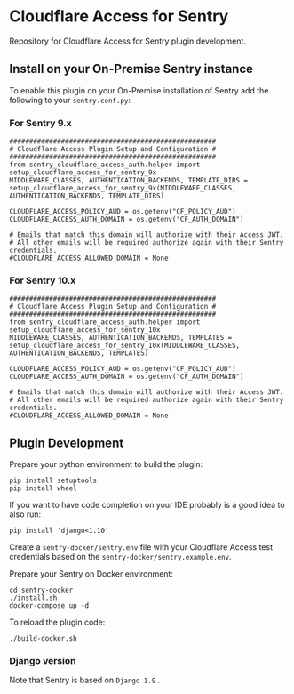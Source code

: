 # Cloudflare Access for Sentry

Repository for Cloudflare Access for Sentry plugin development.

## Install on your On-Premise Sentry instance

To enable this plugin on your On-Premise installation of Sentry add the following to your `sentry.conf.py`:

### For Sentry 9.x

```
####################################################
# Cloudflare Access Plugin Setup and Configuration #
####################################################
from sentry_cloudflare_access_auth.helper import setup_cloudflare_access_for_sentry_9x
MIDDLEWARE_CLASSES, AUTHENTICATION_BACKENDS, TEMPLATE_DIRS = setup_cloudflare_access_for_sentry_9x(MIDDLEWARE_CLASSES, AUTHENTICATION_BACKENDS, TEMPLATE_DIRS)

CLOUDFLARE_ACCESS_POLICY_AUD = os.getenv("CF_POLICY_AUD")
CLOUDFLARE_ACCESS_AUTH_DOMAIN = os.getenv("CF_AUTH_DOMAIN")

# Emails that match this domain will authorize with their Access JWT. 
# All other emails will be required authorize again with their Sentry credentials.
#CLOUDFLARE_ACCESS_ALLOWED_DOMAIN = None
```

### For Sentry 10.x

```
####################################################
# Cloudflare Access Plugin Setup and Configuration #
####################################################
from sentry_cloudflare_access_auth.helper import setup_cloudflare_access_for_sentry_10x
MIDDLEWARE_CLASSES, AUTHENTICATION_BACKENDS, TEMPLATES = setup_cloudflare_access_for_sentry_10x(MIDDLEWARE_CLASSES, AUTHENTICATION_BACKENDS, TEMPLATES)

CLOUDFLARE_ACCESS_POLICY_AUD = os.getenv("CF_POLICY_AUD")
CLOUDFLARE_ACCESS_AUTH_DOMAIN = os.getenv("CF_AUTH_DOMAIN")

# Emails that match this domain will authorize with their Access JWT. 
# All other emails will be required authorize again with their Sentry credentials.
#CLOUDFLARE_ACCESS_ALLOWED_DOMAIN = None
```

## Plugin Development

Prepare your python environment to build the plugin:

```
pip install setuptools
pip install wheel
```

If you want to have code completion on your IDE probably is a good idea to also run:

```
pip install 'django<1.10'
```

Create a `sentry-docker/sentry.env` file with your Cloudflare Access test credentials based on the `sentry-docker/sentry.example.env`.

Prepare your Sentry on Docker environment:

```
cd sentry-docker
./install.sh
docker-compose up -d
```

To reload the plugin code:

```
./build-docker.sh
```

### Django version

Note that Sentry is based on `Django 1.9` .
